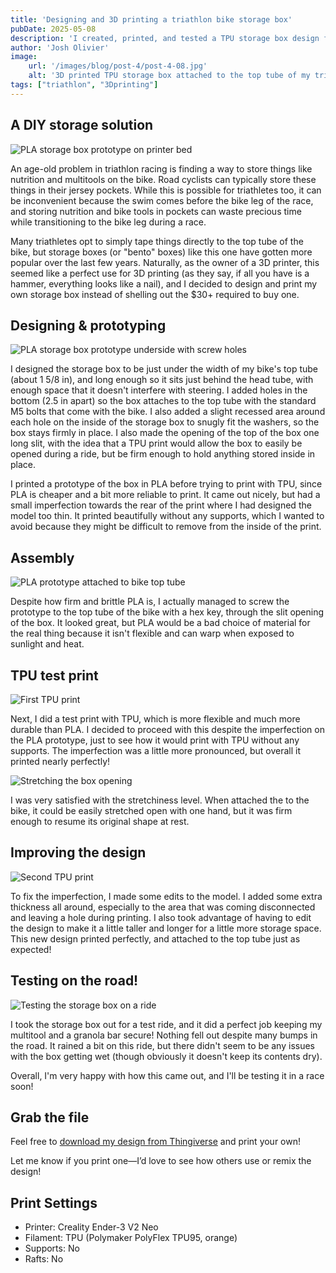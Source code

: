 ```yaml
---
title: 'Designing and 3D printing a triathlon bike storage box'
pubDate: 2025-05-08
description: 'I created, printed, and tested a TPU storage box design for my bike to help keep my pockets free during triathlon training and racing.'
author: 'Josh Olivier'
image:
    url: '/images/blog/post-4/post-4-08.jpg'
    alt: '3D printed TPU storage box attached to the top tube of my triathlon bike'
tags: ["triathlon", "3Dprinting"]
---
```

## A DIY storage solution

<div class="blog-body-pic-wrapper-16-9">
<img src="/images/blog/post-4/post-4-01.jpg" alt="PLA storage box prototype on printer bed" class="blog-body-pic-cropped" />
</div>

An age-old problem in triathlon racing is finding a way to store things like nutrition and multitools on the bike. Road cyclists can typically store these things in their jersey pockets. While this is possible for triathletes too, it can be inconvenient because the swim comes before the bike leg of the race, and storing nutrition and bike tools in pockets can waste precious time while transitioning to the bike leg during a race. 

Many triathletes opt to simply tape things directly to the top tube of the bike, but storage boxes (or "bento" boxes) like this one have gotten more popular over the last few years. Naturally, as the owner of a 3D printer, this seemed like a perfect use for 3D printing (as they say, if all you have is a hammer, everything looks like a nail), and I decided to design and print my own storage box instead of shelling out the $30+ required to buy one.   

## Designing & prototyping
<img src="/images/blog/post-4/post-4-02.jpg" alt="PLA storage box prototype underside with screw holes" class="blog-body-pic" />

I designed the storage box to be just under the width of my bike's top tube (about 1 5/8 in), and long enough so it sits just behind the head tube, with enough space that it doesn't interfere with steering. I added holes in the bottom (2.5 in apart) so the box attaches to the top tube with the standard M5 bolts that come with the bike. I also added a slight recessed area around each hole on the inside of the storage box to snugly fit the washers, so the box stays firmly in place. I also made the opening of the top of the box one long slit, with the idea that a TPU print would allow the box to easily be opened during a ride, but be firm enough to hold anything stored inside in place. 

I printed a prototype of the box in PLA before trying to print with TPU, since PLA is cheaper and a bit more reliable to print. It came out nicely, but had a small imperfection towards the rear of the print where I had designed the model too thin. It printed beautifully without any supports, which I wanted to avoid because they might be difficult to remove from the inside of the print. 

## Assembly
<div class="blog-body-pic-wrapper-1-1">
<img src="/images/blog/post-4/post-4-03.jpg" alt="PLA prototype attached to bike top tube" class="blog-body-pic-cropped" />
</div>

Despite how firm and brittle PLA is, I actually managed to screw the prototype to the top tube of the bike with a hex key, through the slit opening of the box. It looked great, but PLA would be a bad choice of material for the real thing because it isn't flexible and can warp when exposed to sunlight and heat. 


## TPU test print
<img src="/images/blog/post-4/post-4-04.jpg" alt="First TPU print" class="blog-body-pic">

Next, I did a test print with TPU, which is more flexible and much more durable than PLA. I decided to proceed with this despite the imperfection on the PLA prototype, just to see how it would print with TPU without any supports. The imperfection was a little more pronounced, but overall it printed nearly perfectly!

<img src="/images/blog/post-4/post-4-05.jpg" alt="Stretching the box opening" class="blog-body-pic">

I was very satisfied with the stretchiness level. When attached the to the bike, it could be easily stretched open with one hand, but it was firm enough to resume its original shape at rest.

## Improving the design

<img src="/images/blog/post-4/post-4-06.jpg" alt="Second TPU print" class="blog-body-pic">

To fix the imperfection, I made some edits to the model. I added some extra thickness all around, especially to the area that was coming disconnected and leaving a hole during printing. I also took advantage of having to edit the design to make it a little taller and longer for a little more storage space. This new design printed perfectly, and attached to the top tube just as expected! 

## Testing on the road!

<img src="/images/blog/post-4/post-4-07.jpg" alt="Testing the storage box on a ride" class="blog-body-pic">

I took the storage box out for a test ride, and it did a perfect job keeping my multitool and a granola bar secure! Nothing fell out despite many bumps in the road. It rained a bit on this ride, but there didn't seem to be any issues with the box getting wet (though obviously it doesn't keep its contents dry).

Overall, I'm very happy with how this came out, and I'll be testing it in a race soon! 

## Grab the file
Feel free to [download my design from Thingiverse](https://www.thingiverse.com/thing:7032027) and print your own! 

Let me know if you print one—I’d love to see how others use or remix the design!

## Print Settings
- Printer: Creality Ender-3 V2 Neo
- Filament: TPU (Polymaker PolyFlex TPU95, orange)
- Supports: No
- Rafts: No